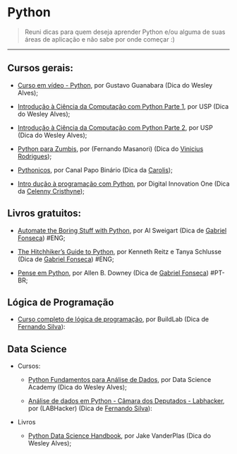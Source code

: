  # Python

> Reuni dicas para quem deseja aprender Python e/ou alguma de suas áreas de aplicação e não sabe por onde começar :)

---
## Cursos gerais:

- [Curso em vídeo - Python](https://www.youtube.com/playlist?list=PLvE-ZAFRgX8hnECDn1v9HNTI71veL3oW0), por Gustavo Guanabara (Dica do Wesley Alves);
    
- [Introdução à Ciência da Computação com Python Parte 1](https://www.coursera.org/learn/ciencia-computacao-python-conceitos), por USP (Dica do Wesley Alves);
  
- [Introdução à Ciência da Computação com Python Parte 2](https://www.coursera.org/learn/ciencia-computacao-python-conceitos-2), por USP (Dica do Wesley Alves);  

- [Python para Zumbis](https://www.youtube.com/watch?v=YO58tXerKDc&list=PLUukMN0DTKCtbzhbYe2jdF4cr8MOWClXc), por (Fernando Masanori) (Dica do [Vinicius Rodrigues](https://twitter.com/suburbanizar));
  
- [Pythonicos](https://www.youtube.com/watch?v=esW-3ZfatyM&list=PLIfZMtpPYFP4seAqp3K96-PPVFCgX6Zlg&ab_channel=PapoBin%C3%A1rio), por Canal Papo Binário (Dica da [Carolis](https://twitter.com/caroliscaroles));

-  [Intro dução à programação com Python](https://web.digitalinnovation.one/course/introducao-a-programacao-com-python/learning/1a4f5956-fe77-4e5a-bc3a-5364e06b5c79/), por Digital Innovation One (Dica da [Celenny Cristhyne](https://github.com/celenny));

## Livros gratuitos:
- [Automate the Boring Stuff with Python](https://automatetheboringstuff.com/), por Al Sweigart (Dica de [Gabriel Fonseca](https://github.com/gabriel19913)) #ENG;

- [The Hitchhiker’s Guide to Python](https://docs.python-guide.org/), por Kenneth Reitz e Tanya Schlusse (Dica de [Gabriel Fonseca](https://github.com/gabriel19913)) #ENG;

- [Pense em Python](https://penseallen.github.io/PensePython2e/), por Allen B. Downey (Dica de [Gabriel Fonseca](https://github.com/gabriel19913)) #PT-BR;

## Lógica de Programação

- [Curso completo de lógica de programação](https://buildlab.com.br/aprenda-a-programar/), por BuildLab (Dica de [Fernando Silva](https://twitter.com/fernandomigas)): 


## Data Science

- Cursos:
   - [Python Fundamentos para Análise de Dados](https://www.datascienceacademy.com.br/course?courseid=python-fundamentos), por Data Science Academy (Dica do Wesley Alves);  
   
   - [Análise de dados em Python - Câmara dos Deputados - Labhacker](https://www.youtube.com/playlist?list=PLqiFjCF_dtcymXtdjwAP4s7tRoW4CYwnH), por (LABHacker) (Dica de [Fernando Silva](https://twitter.com/fernandomigas)):
    
- Livros
   - [Python Data Science Handbook](https://github.com/jakevdp/PythonDataScienceHandbook), por Jake VanderPlas (Dica do Wesley Alves);  



